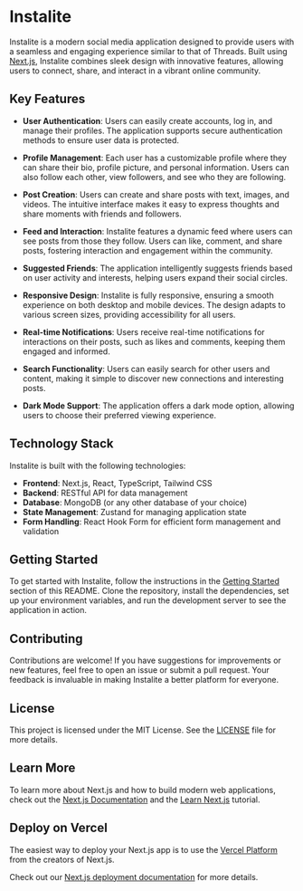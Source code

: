 # Instalite

Instalite is a modern social media application designed to provide users with a seamless and engaging experience similar to that of Threads. Built using [Next.js](https://nextjs.org/), Instalite combines sleek design with innovative features, allowing users to connect, share, and interact in a vibrant online community.

## Key Features

- **User Authentication**: Users can easily create accounts, log in, and manage their profiles. The application supports secure authentication methods to ensure user data is protected.

- **Profile Management**: Each user has a customizable profile where they can share their bio, profile picture, and personal information. Users can also follow each other, view followers, and see who they are following.

- **Post Creation**: Users can create and share posts with text, images, and videos. The intuitive interface makes it easy to express thoughts and share moments with friends and followers.

- **Feed and Interaction**: Instalite features a dynamic feed where users can see posts from those they follow. Users can like, comment, and share posts, fostering interaction and engagement within the community.

- **Suggested Friends**: The application intelligently suggests friends based on user activity and interests, helping users expand their social circles.

- **Responsive Design**: Instalite is fully responsive, ensuring a smooth experience on both desktop and mobile devices. The design adapts to various screen sizes, providing accessibility for all users.

- **Real-time Notifications**: Users receive real-time notifications for interactions on their posts, such as likes and comments, keeping them engaged and informed.

- **Search Functionality**: Users can easily search for other users and content, making it simple to discover new connections and interesting posts.

- **Dark Mode Support**: The application offers a dark mode option, allowing users to choose their preferred viewing experience.

## Technology Stack

Instalite is built with the following technologies:

- **Frontend**: Next.js, React, TypeScript, Tailwind CSS
- **Backend**: RESTful API for data management
- **Database**: MongoDB (or any other database of your choice)
- **State Management**: Zustand for managing application state
- **Form Handling**: React Hook Form for efficient form management and validation

## Getting Started

To get started with Instalite, follow the instructions in the [Getting Started](#getting-started) section of this README. Clone the repository, install the dependencies, set up your environment variables, and run the development server to see the application in action.

## Contributing

Contributions are welcome! If you have suggestions for improvements or new features, feel free to open an issue or submit a pull request. Your feedback is invaluable in making Instalite a better platform for everyone.

## License

This project is licensed under the MIT License. See the [LICENSE](LICENSE) file for more details.

## Learn More

To learn more about Next.js and how to build modern web applications, check out the [Next.js Documentation](https://nextjs.org/docs) and the [Learn Next.js](https://nextjs.org/learn) tutorial.

## Deploy on Vercel

The easiest way to deploy your Next.js app is to use the [Vercel Platform](https://vercel.com/new?utm_medium=default-template&filter=next.js&utm_source=create-next-app&utm_campaign=create-next-app-readme) from the creators of Next.js.

Check out our [Next.js deployment documentation](https://nextjs.org/docs/deployment) for more details.

